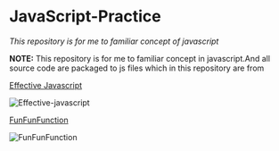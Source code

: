 **JavaScript-Practice**
==================

*This repository is for me to familiar concept of javascript*

**NOTE:** 
This repository is for me to familiar concept in javascript.And all source code are packaged to js files which in this repository are from 

[Effective Javascript][Effective-javascript-doc]

[Effective-javascript-doc]:https://books.google.com.tw/books?id=nBuA0hmspdMC&pg=PR1&lpg=PR1&dq=Effective+javascript&source=bl&ots=X2IL7F7yNF&sig=C9itOyFWxTX6id5QRolodAgq2RQ&hl=zh-TW&sa=X&ved=0ahUKEwizh_qRqYzZAhUHJ5QKHYmlB704ChDoAQg7MAM#v=onepage&q&f=false

![Effective-javascript](http://t1.gstatic.com/images?q=tbn:ANd9GcQ6X0M3oh-ykzzF__HOdtvXtfwUmhCCq3T8nBDVBxP4ocAtVBLB)

[FunFunFunction][FunFunFunction-link]

[FunFunFunction-link]:https://www.youtube.com/channel/UCO1cgjhGzsSYb1rsB4bFe4Q

![FunFunFunction](https://c10.patreonusercontent.com/3/eyJ3IjoxOTIwfQ%3D%3D/patreon-user/mkWDmZ1QoSPxpjsMxNZ8EZeXYW7BXmXCVXsx2z6sMNZe9gN9zv2et0Fnhv856sIR.jpg?token-time=2145916800&token-hash=ETxMuMY5l3qm6AglautBgBL6Z_IZch9VOIjVj36FiBw%3D)